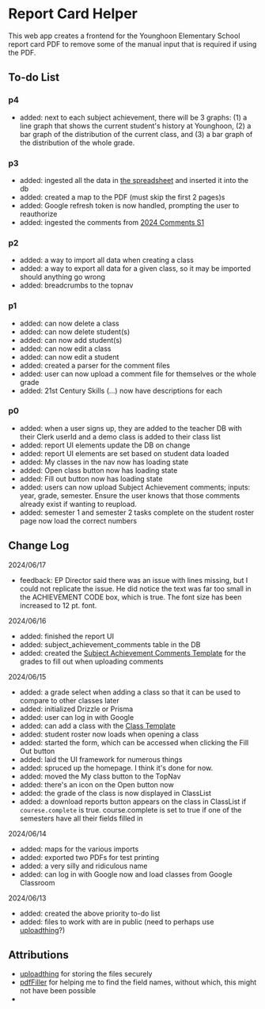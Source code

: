 # Report Card Helper

This web app creates a frontend for the Younghoon Elementary School report card PDF to remove some of the manual input that is required if using the PDF.

## To-do List

### p4

- added: next to each subject achievement, there will be 3 graphs: (1) a line graph that shows the current student's history at Younghoon, (2) a bar graph of the distribution of the current class, and (3) a bar graph of the distribution of the whole grade.

### p3

- added: ingested all the data in [the spreadsheet](https://docs.google.com/spreadsheets/d/1nY6fEE1_C9idh2KdKHgh9Dr7T-69v7kdvCFpG91WcyA/edit?usp=sharing) and inserted it into the db
- added: created a map to the PDF (must skip the first 2 pages)s
- added: Google refresh token is now handled, prompting the user to reauthorize
- added: ingested the comments from [2024 Comments S1](https://docs.google.com/document/d/1xXIa8AHNXQWyHHjBBiuycQ7uT5LQPWu3l9NMzGXtj-g/edit?usp=sharing)

### p2

- added: a way to import all data when creating a class
- added: a way to export all data for a given class, so it may be imported should anything go wrong
- added: breadcrumbs to the topnav

### p1

- added: can now delete a class
- added: can now delete student(s)
- added: can now add student(s)
- added: can now edit a class
- added: can now edit a student
- added: created a parser for the comment files
- added: user can now upload a comment file for themselves or the whole grade
- added: 21st Century Skills (...) now have descriptions for each

### p0

- added: when a user signs up, they are added to the teacher DB with their Clerk userId and a demo class is added to their class list
- added: report UI elements update the DB on change
- added: report UI elements are set based on student data loaded
- added: My classes in the nav now has loading state
- added: Open class button now has loading state
- added: Fill out button now has loading state
- added: users can now upload Subject Achievement comments; inputs: year, grade, semester. Ensure the user knows that those comments already exist if wanting to reupload.
- added: semester 1 and semester 2 tasks complete on the student roster page now load the correct numbers

## Change Log

2024/06/17

- feedback: EP Director said there was an issue with lines missing, but I could not replicate the issue. He did notice the text was far too small in the ACHIEVEMENT CODE box, which is true. The font size has been increased to 12 pt. font.

2024/06/16

- added: finished the report UI
- added: subject_achievement_comments table in the DB
- added: created the [Subject Achievement Comments Template](https://docs.google.com/spreadsheets/d/1u277GDdX-56mExqmJrKHLZ1PslTXkcjne9Ischi5QXM/edit?usp=sharing) for the grades to fill out when uploading comments

2024/06/15

- added: a grade select when adding a class so that it can be used to compare to other classes later
- added: initialized Drizzle or Prisma
- added: user can log in with Google
- added: can add a class with the [Class Template](https://docs.google.com/spreadsheets/d/1esh8Wu7e2nNYWg_puYzogWoWbwgRs1PK_8sVoXi0ysY/edit?usp=sharing)
- added: student roster now loads when opening a class
- added: started the form, which can be accessed when clicking the Fill Out button
- added: laid the UI framework for numerous things
- added: spruced up the homepage. I think it's done for now.
- added: moved the My class button to the TopNav
- added: there's an icon on the Open button now
- added: the grade of the class is now displayed in ClassList
- added: a download reports button appears on the class in ClassList if `courese.complete` is true. course.complete is set to true if one of the semesters have all their fields filled in

2024/06/14

- added: maps for the various imports
- added: exported two PDFs for test printing
- added: a very silly and ridiculous name
- added: can log in with Google now and load classes from Google Classroom

2024/06/13

- added: created the above priority to-do list
- added: files to work with are in public (need to perhaps use [uploadthing](https://uploadthing.com/)?)

## Attributions

- [uploadthing](https://uploadthing.com/) for storing the files securely
- [pdfFiller](https://www.pdffiller.com/) for helping me to find the field names, without which, this might not have been possible
-
